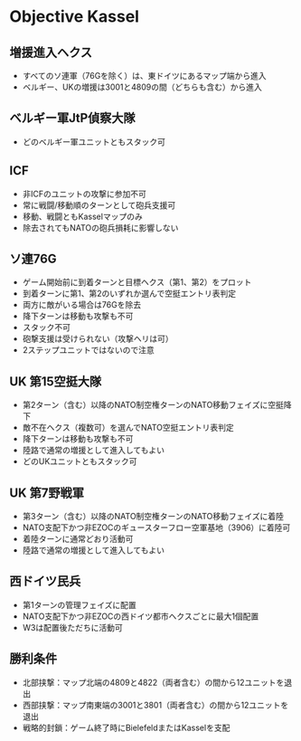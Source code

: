 # Objective Kassel

## 増援進入ヘクス
- すべてのソ連軍（76Gを除く）は、東ドイツにあるマップ端から進入
- ベルギー、UKの増援は3001と4809の間（どちらも含む）から進入

## ベルギー軍JtP偵察大隊
- どのベルギー軍ユニットともスタック可

## ICF
- 非ICFのユニットの攻撃に参加不可
- 常に戦闘/移動順のターンとして砲兵支援可
- 移動、戦闘ともKasselマップのみ
- 除去されてもNATOの砲兵損耗に影響しない

## ソ連76G
- ゲーム開始前に到着ターンと目標ヘクス（第1、第2）をプロット
- 到着ターンに第1、第2のいずれか選んで空挺エントリ表判定
- 両方に敵がいる場合は76Gを除去
- 降下ターンは移動も攻撃も不可
- スタック不可
- 砲撃支援は受けられない（攻撃ヘリは可）
- 2ステップユニットではないので注意

## UK 第15空挺大隊
- 第2ターン（含む）以降のNATO制空権ターンのNATO移動フェイズに空挺降下
- 敵不在ヘクス（複数可）を選んでNATO空挺エントリ表判定
- 降下ターンは移動も攻撃も不可
- 陸路で通常の増援として進入してもよい
- どのUKユニットともスタック可

## UK 第7野戦軍
- 第3ターン（含む）以降のNATO制空権ターンのNATO移動フェイズに着陸
- NATO支配下かつ非EZOCのギュースターフロー空軍基地（3906）に着陸可
- 着陸ターンに通常どおり活動可
- 陸路で通常の増援として進入してもよい

## 西ドイツ民兵
- 第1ターンの管理フェイズに配置
- NATO支配下かつ非EZOCの西ドイツ都市ヘクスごとに最大1個配置
- W3は配置後ただちに活動可

## 勝利条件
- 北部挟撃：マップ北端の4809と4822（両者含む）の間から12ユニットを退出
- 西部挟撃：マップ南東端の3001と3801（両者含む）の間から12ユニットを退出
- 戦略的封鎖：ゲーム終了時にBielefeldまたはKasselを支配
